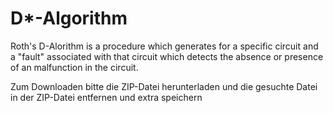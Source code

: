 # D*-Algorithm
Roth's D-Alorithm is a procedure which generates for a specific circuit and a "fault" associated with that circuit which detects the absence or presence of an malfunction in the circuit.

Zum Downloaden bitte die ZIP-Datei herunterladen und die gesuchte Datei in der ZIP-Datei entfernen und extra speichern
